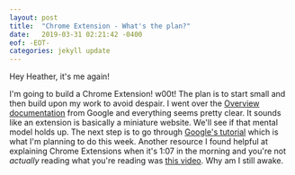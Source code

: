 ```yaml
---
layout: post
title:  "Chrome Extension - What's the plan?"
date:   2019-03-31 02:21:42 -0400
eof: -EOT-
categories: jekyll update
---
```

Hey Heather, it's me again!

I'm going to build a Chrome Extension! w00t! The plan is to start small and then
build upon my work to avoid despair. I went over the [Overview
documentation][google-overview] from Google and everything seems pretty clear.
It sounds like an extension is basically a miniature website. We'll see if that
mental model holds up. The next step is to go through [Google's
tutorial][google-tutorial] which is what I'm planning to do this week. Another
resource I found helpful at explaining Chrome Extensions when it's 1:07 in the
morning and you're not _actually_ reading what you're reading was [this
video][video-overview]. Why am I still awake.

[google-overview]: https://developer.chrome.com/extensions/overview
[google-tutorial]: https://developer.chrome.com/extensions/getstarteda
[video-overview]: https://www.youtube.com/watch?v=uh84Asy2W4s

